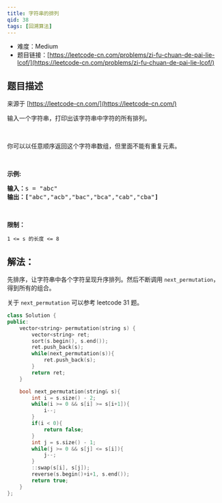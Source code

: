 ```yaml
---
title: 字符串的排列
qid: 38
tags: [回溯算法]
---
```



- 难度：Medium
- 题目链接：[https://leetcode-cn.com/problems/zi-fu-chuan-de-pai-lie-lcof/](https://leetcode-cn.com/problems/zi-fu-chuan-de-pai-lie-lcof/)


## 题目描述

来源于 [https://leetcode-cn.com/](https://leetcode-cn.com/)

<p>输入一个字符串，打印出该字符串中字符的所有排列。</p>

<p>&nbsp;</p>

<p>你可以以任意顺序返回这个字符串数组，但里面不能有重复元素。</p>

<p>&nbsp;</p>

<p><strong>示例:</strong></p>

<pre><strong>输入：</strong>s = &quot;abc&quot;
<strong>输出：[</strong>&quot;abc&quot;,&quot;acb&quot;,&quot;bac&quot;,&quot;bca&quot;,&quot;cab&quot;,&quot;cba&quot;<strong>]</strong>
</pre>

<p>&nbsp;</p>

<p><strong>限制：</strong></p>

<p><code>1 &lt;= s 的长度 &lt;= 8</code></p>


## 解法：

先排序，让字符串中各个字符呈现升序排列。然后不断调用 `next_permutation`，得到所有的组合。

关于 `next_permutation` 可以参考 leetcode 31 题。


```c++
class Solution {
public:
    vector<string> permutation(string s) {
        vector<string> ret;        
        sort(s.begin(), s.end());
        ret.push_back(s);
        while(next_permutation(s)){
            ret.push_back(s);
        }
        return ret;
    }

    bool next_permutation(string& s){
        int i = s.size() - 2;
        while(i >= 0 && s[i] >= s[i+1]){
            i--;
        }
        if(i < 0){
            return false;
        }
        int j = s.size() - 1;
        while(j >= 0 && s[j] <= s[i]){
            j--;
        }
        ::swap(s[i], s[j]);
        reverse(s.begin()+i+1, s.end());
        return true;
    }
};
```